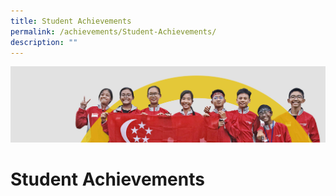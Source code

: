 ```yaml
---
title: Student Achievements
permalink: /achievements/Student-Achievements/
description: ""
---
```

![](/images/achievements.jpg)

Student Achievements
====================
